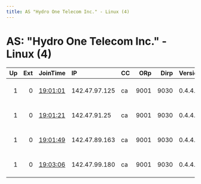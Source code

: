 ```yaml
---
title: AS "Hydro One Telecom Inc." - Linux (4)
---
```


# AS: "Hydro One Telecom Inc." - Linux (4)

|   Up |   Ext | JoinTime                                                                                            | IP            | CC   |   ORp |   Dirp | Version   | Contact                   | Nickname   |   eFamMembers |
|-----:|------:|:----------------------------------------------------------------------------------------------------|:--------------|:-----|------:|-------:|:----------|:--------------------------|:-----------|--------------:|
|    1 |     0 | [19:01:01](https://metrics.torproject.org/rs.html#details/1896FD33C84D186A70DB8E5B5788D25966B07E7B) | 142.47.97.125 | ca   |  9001 |   9030 | 0.4.4.6   | tor a rofl.cat - 17bD7EWs | rofltor21  |            14 |
|    1 |     0 | [19:01:21](https://metrics.torproject.org/rs.html#details/7DC04F0DE73EC3F06E618FA9D12E9F9EECCCDF73) | 142.47.91.25  | ca   |  9001 |   9030 | 0.4.4.6   | tor a rofl.cat - 17bD7EWs | rofltor20  |            14 |
|    1 |     0 | [19:01:49](https://metrics.torproject.org/rs.html#details/066FD2501916F6D5174FBAC86CE48C11F7D3EFE6) | 142.47.89.163 | ca   |  9001 |   9030 | 0.4.4.6   | tor a rofl.cat - 17bD7EWs | rofltor23  |            14 |
|    1 |     0 | [19:03:06](https://metrics.torproject.org/rs.html#details/3D9B0C98C335C22641C3F6069AE60698FEF4386A) | 142.47.99.180 | ca   |  9001 |   9030 | 0.4.4.6   | tor a rofl.cat - 17bD7EWs | rofltor22  |            14 |
